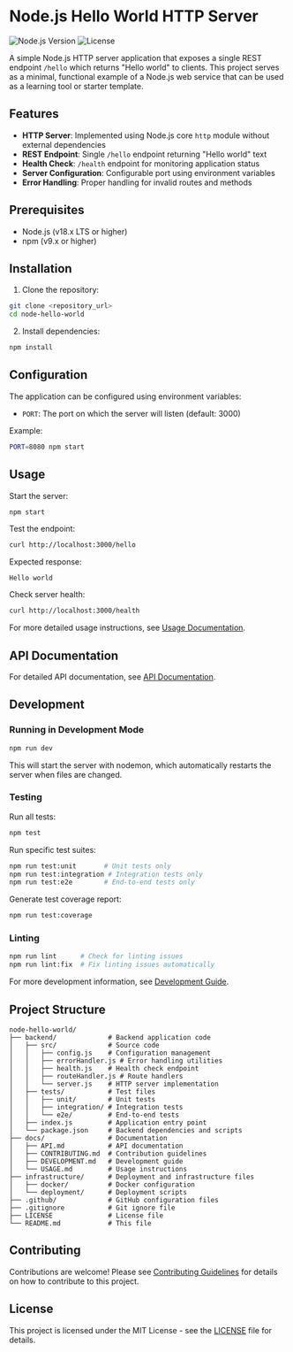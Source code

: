 # Node.js Hello World HTTP Server

![Node.js Version](https://img.shields.io/badge/node-%3E%3D18.0.0-brightgreen) ![License](https://img.shields.io/badge/license-MIT-blue)

A simple Node.js HTTP server application that exposes a single REST endpoint `/hello` which returns "Hello world" to clients. This project serves as a minimal, functional example of a Node.js web service that can be used as a learning tool or starter template.

## Features

- **HTTP Server**: Implemented using Node.js core `http` module without external dependencies
- **REST Endpoint**: Single `/hello` endpoint returning "Hello world" text
- **Health Check**: `/health` endpoint for monitoring application status
- **Server Configuration**: Configurable port using environment variables
- **Error Handling**: Proper handling for invalid routes and methods

## Prerequisites

- Node.js (v18.x LTS or higher)
- npm (v9.x or higher)

## Installation

1. Clone the repository:
```bash
git clone <repository_url>
cd node-hello-world
```

2. Install dependencies:
```bash
npm install
```

## Configuration

The application can be configured using environment variables:

- `PORT`: The port on which the server will listen (default: 3000)

Example:
```bash
PORT=8080 npm start
```

## Usage

Start the server:
```bash
npm start
```

Test the endpoint:
```bash
curl http://localhost:3000/hello
```

Expected response:
```
Hello world
```

Check server health:
```bash
curl http://localhost:3000/health
```

For more detailed usage instructions, see [Usage Documentation](docs/USAGE.md).

## API Documentation

For detailed API documentation, see [API Documentation](docs/API.md).

## Development

### Running in Development Mode

```bash
npm run dev
```

This will start the server with nodemon, which automatically restarts the server when files are changed.

### Testing

Run all tests:
```bash
npm test
```

Run specific test suites:
```bash
npm run test:unit       # Unit tests only
npm run test:integration # Integration tests only
npm run test:e2e        # End-to-end tests only
```

Generate test coverage report:
```bash
npm run test:coverage
```

### Linting

```bash
npm run lint      # Check for linting issues
npm run lint:fix  # Fix linting issues automatically
```

For more development information, see [Development Guide](docs/DEVELOPMENT.md).

## Project Structure

```
node-hello-world/
├── backend/             # Backend application code
│   ├── src/             # Source code
│   │   ├── config.js    # Configuration management
│   │   ├── errorHandler.js # Error handling utilities
│   │   ├── health.js    # Health check endpoint
│   │   ├── routeHandler.js # Route handlers
│   │   └── server.js    # HTTP server implementation
│   ├── tests/           # Test files
│   │   ├── unit/        # Unit tests
│   │   ├── integration/ # Integration tests
│   │   └── e2e/         # End-to-end tests
│   ├── index.js         # Application entry point
│   └── package.json     # Backend dependencies and scripts
├── docs/                # Documentation
│   ├── API.md           # API documentation
│   ├── CONTRIBUTING.md  # Contribution guidelines
│   ├── DEVELOPMENT.md   # Development guide
│   └── USAGE.md         # Usage instructions
├── infrastructure/      # Deployment and infrastructure files
│   ├── docker/          # Docker configuration
│   └── deployment/      # Deployment scripts
├── .github/             # GitHub configuration files
├── .gitignore           # Git ignore file
├── LICENSE              # License file
└── README.md            # This file
```

## Contributing

Contributions are welcome! Please see [Contributing Guidelines](docs/CONTRIBUTING.md) for details on how to contribute to this project.

## License

This project is licensed under the MIT License - see the [LICENSE](LICENSE) file for details.